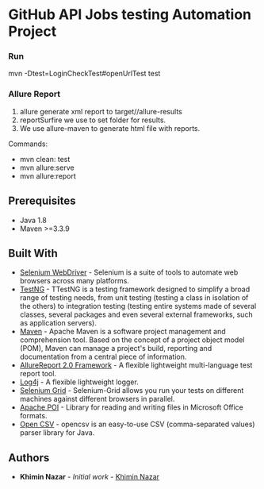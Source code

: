 
# GitHub API Jobs testing Automation Project

### Run
mvn -Dtest=LoginCheckTest#openUrlTest test

### Allure Report
 1. allure generate xml report to target//allure-results	
 2. reportSurfire we use to set folder for results.
 3. We use allure-maven to generate html file with reports.

Commands:
  * mvn clean: test
  * mvn allure:serve
  * mvn allure:report


 ## Prerequisites
 * Java 1.8
 * Maven >=3.3.9
  
## Built With
  * [Selenium WebDriver](http://www.seleniumhq.org/docs/03_webdriver.jsp) - Selenium is a suite of tools to automate web browsers across many platforms. 
  * [TestNG](http://testng.org/doc/) - TTestNG is a testing framework designed to simplify a broad range of testing needs, from unit testing (testing a class in isolation of the others) to integration testing (testing entire systems made of several classes, several packages and even several external frameworks, such as application servers).
  * [Maven](https://maven.apache.org/) - Apache Maven is a software project management and comprehension tool. Based on the concept of a project object model (POM), Maven can manage a project's build, reporting and documentation from a central piece of information.
  * [AllureReport 2.0 Framework](https://github.com/allure-framework/) - A flexible lightweight multi-language test report tool.
  * [Log4j](https://logging.apache.org/log4j/2.x/) - A flexible lightweight logger.
  * [Selenium Grid](https://www.seleniumhq.org/docs/07_selenium_grid.jsp) - Selenium-Grid allows you run your tests on different machines against different browsers in parallel.
  * [Apache POI](https://poi.apache.org/) - Library for reading and writing files in Microsoft Office formats.
  * [Open CSV](http://opencsv.sourceforge.net/) - opencsv is an easy-to-use CSV (comma-separated values) parser library for Java.


          
## Authors
* **Khimin Nazar** - *Initial work* - [Khimin Nazar](https://github.com/naz1719)
